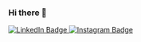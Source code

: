 ### Hi there 👋

<div id="badges">
  <a href="your-linkedin-URL">
    <img src="https://img.shields.io/badge/LinkedIn-blue?style=for-the-badge&logo=linkedin&logoColor=white" alt="LinkedIn Badge"/>
  </a>
  <a href="your-youtube-URL">
    <img src="https://img.shields.io/badge/Instagram-gray?style=for-the-badge&logo=instagram?https://www.instagram.com/evangelos.dev/?next=%2F" alt="Instagram Badge"/>
  </a>
</div>

